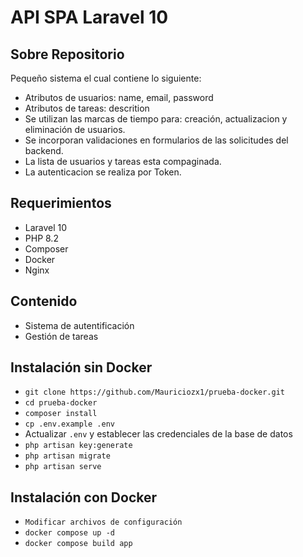 # API SPA Laravel 10
## Sobre Repositorio

Pequeño sistema el cual contiene lo siguiente:
- Atributos de usuarios: name, email, password
- Atributos de tareas: descrition
- Se utilizan las marcas de tiempo para: creación, actualizacion y eliminación de usuarios.
- Se incorporan validaciones en formularios de las solicitudes del backend.
- La lista de usuarios y tareas esta compaginada.
- La autenticacion se realiza por Token.

## Requerimientos

- Laravel 10
- PHP 8.2
- Composer
- Docker
- Nginx

## Contenido 

- Sistema de autentificación
- Gestión de tareas

## Instalación sin Docker

- `git clone https://github.com/Mauriciozx1/prueba-docker.git`
- `cd prueba-docker`
- `composer install`
- `cp .env.example .env`
- Actualizar `.env` y establecer las credenciales de la base de datos
- `php artisan key:generate`
- `php artisan migrate`
- `php artisan serve`

## Instalación con Docker
- `Modificar archivos de configuración`
- `docker compose up -d`
- `docker compose build app`

